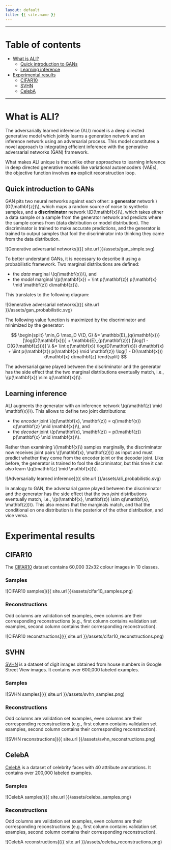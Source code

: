 ```yaml
---
layout: default
title: {{ site.name }}
---
```


---

# Table of contents

* [What is ALI?](#what_is)
    * [Quick introduction to GANs](#gan_intro)
    * [Learning inference](#learning_inference)
* [Experimental results](#experimental_results)
    * [CIFAR10](#cifar10)
    * [SVHN](#svhn)
    * [CelebA](#celeba)

---

<a name="what_is"></a>

# What is ALI?

The adversarially learned inference (ALI) model is a deep directed generative
model which jointly learns a generation network and an inference network using
an adversarial process. This model constitutes a novel approach to integrating
efficient inference with the generative adversarial networks (GAN) framework.

What makes ALI unique is that unlike other approaches to learning inference in
deep directed generative models like variational autoencoders (VAEs), the
objective function involves **no** explicit reconstruction loop.

<a name="gan_intro"></a>

## Quick introduction to GANs

GAN pits two neural networks against each other: a **generator** network
\\(G(\\mathbf{z})\\), which maps a random source of noise to synthetic samples,
and a **discriminator** network \\(D(\\mathbf{x})\\), which takes either a data
sample or a sample from the generator network and predicts where the sample
comes from (data distribution or model distribution). The discriminator is
trained to make accurate predictions, and the generator is trained to output
samples that fool the discriminator into thinking they came from the data
distribution.

![Generative adversarial networks]({{ site.url }}/assets/gan_simple.svg)

To better understand GANs, it is necessary to describe it using a probabilistic
framework. Two marginal distributions are defined:

* the _data_ marginal \\(q(\\mathbf{x})\\), and
* the _model_ marginal \\(p(\\mathbf{x}) =
  \\int p(\\mathbf{z}) p(\\mathbf{x} \\mid \\mathbf{z}) d\\mathbf{z}\\).

This translates to the following diagram:

![Generative adversarial networks]({{ site.url }}/assets/gan_probabilistic.svg)

The following value function is maximized by the discriminator and minimized by
the generator:

$$
\begin{split}
    \min_G \max_D V(D, G)
    &= \mathbb{E}_{q(\mathbf{x})} [\log(D(\mathbf{x}))] +
       \mathbb{E}_{p(\mathbf{z})} [\log(1 - D(G(\mathbf{z})))] \\
    &= \int q(\mathbf{x}) \log(D(\mathbf{x})) d\mathbf{x} +
       \iint p(\mathbf{z}) p(\mathbf{x} \mid \mathbf{z})
             \log(1 - D(\mathbf{x})) d\mathbf{x} d\mathbf{z}
\end{split}
$$

The adversarial game played between the discriminator and the generator has the
side effect that the two marginal distributions eventually match, i.e.,
\\(p(\\mathbf{x}) \\sim q(\\mathbf{x})\\).

<a name="learning_inference"></a>

## Learning inference

ALI augments the generator with an inference network \\(q(\\mathbf{z} \\mid
\\mathbf{x})\\). This allows to define two joint distributions:

* the _encoder_ joint \\(q(\\mathbf{x}, \\mathbf{z}) = q(\\mathbf{x})
  q(\\mathbf{z} \\mid \\mathbf{x})\\), and
* the _decoder_ joint \\(p(\\mathbf{x}, \\mathbf{z}) = p(\\mathbf{z})
  p(\\mathbf{x} \\mid \\mathbf{z})\\).

Rather than examining \\(\\mathbf{x}\\) samples marginally, the discriminator
now receives joint pairs \\((\\mathbf{x}, \\mathbf{z})\\) as input and must
predict whether they come from the encoder joint or the decoder joint. Like
before, the generator is trained to fool the discriminator, but this time it
can also learn \\(q(\\mathbf{z} \\mid \\mathbf{x})\\).

![Adversarially learned inference]({{ site.url }}/assets/ali_probabilistic.svg)

In analogy to GAN, the adversarial game played between the discriminator and the
generator has the side effect that the two _joint_ distributions eventually match,
i.e., \\(p(\\mathbf{x}, \\mathbf{z}) \\sim q(\\mathbf{x}, \\mathbf{z})\\). This
also means that the marginals match, and that the conditional on one
distribution is the posterior of the other distribution, and vice versa.

<a name="experimental_results"></a>

# Experimental results

<a name="cifar10"></a>

## CIFAR10

The [CIFAR10](https://www.cs.toronto.edu/~kriz/cifar.html) dataset contains
60,000 32x32 colour images in 10 classes.

### Samples

![CIFAR10 samples]({{ site.url }}/assets/cifar10_samples.png)

### Reconstructions

Odd columns are validation set examples, even columns are their corresponding
reconstructions (e.g., first column contains validation set examples, second
column contains their corresponding reconstruction).

![CIFAR10 reconstructions]({{ site.url }}/assets/cifar10_reconstructions.png)

<a name="svhn"></a>

## SVHN

[SVHN](http://ufldl.stanford.edu/housenumbers/) is a dataset of digit images
obtained from house numbers in Google Street View images. It contains over
600,000 labeled examples.

### Samples

![SVHN samples]({{ site.url }}/assets/svhn_samples.png)

### Reconstructions

Odd columns are validation set examples, even columns are their corresponding
reconstructions (e.g., first column contains validation set examples, second
column contains their corresponding reconstruction).

![SVHN reconstructions]({{ site.url }}/assets/svhn_reconstructions.png)

<a name="celeba"></a>

## CelebA

[CelebA](http://mmlab.ie.cuhk.edu.hk/projects/CelebA.html) is a dataset of
celebrity faces with 40 attribute annotations. It contains over 200,000 labeled
examples.

### Samples

![CelebA samples]({{ site.url }}/assets/celeba_samples.png)

### Reconstructions

Odd columns are validation set examples, even columns are their corresponding
reconstructions (e.g., first column contains validation set examples, second
column contains their corresponding reconstruction).

![CelebA reconstructions]({{ site.url }}/assets/celeba_reconstructions.png)
